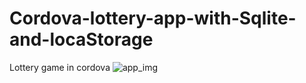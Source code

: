 # Cordova-lottery-app-with-Sqlite-and-locaStorage
Lottery game in cordova
![app_img](http://s33.postimg.org/757quf9kv/Screenshot_2016_05_31_00_28_26.png)
